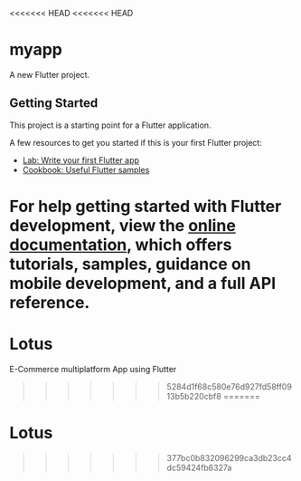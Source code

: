 <<<<<<< HEAD
<<<<<<< HEAD
# myapp

A new Flutter project.

## Getting Started

This project is a starting point for a Flutter application.

A few resources to get you started if this is your first Flutter project:

- [Lab: Write your first Flutter app](https://docs.flutter.dev/get-started/codelab)
- [Cookbook: Useful Flutter samples](https://docs.flutter.dev/cookbook)

For help getting started with Flutter development, view the
[online documentation](https://docs.flutter.dev/), which offers tutorials,
samples, guidance on mobile development, and a full API reference.
=======
# Lotus
E-Commerce multiplatform App using Flutter
>>>>>>> 5284d1f68c580e76d927fd58ff0913b5b220cbf8
=======
# Lotus
>>>>>>> 377bc0b832096299ca3db23cc4dc59424fb6327a
